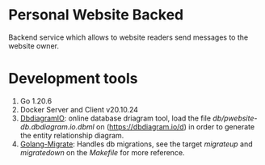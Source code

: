 # Personal Website Backed

Backend service which allows to website readers send messages to the website owner.

# Development tools

1. Go 1.20.6
1. Docker Server and Client v20.10.24
1. [DbdiagramIO](https://dbdiagram.io/d): online database driagram tool, load the file _db/pwebsite-db.dbdiagram.io.dbml_ on (https://dbdiagram.io/d) in order to generate the entity relationship diagram.
1. [Golang-Migrate](https://github.com/golang-migrate/migrate): Handles db migrations, see the target _migrateup_ and _migratedown_ on the _Makefile_ for more reference.
